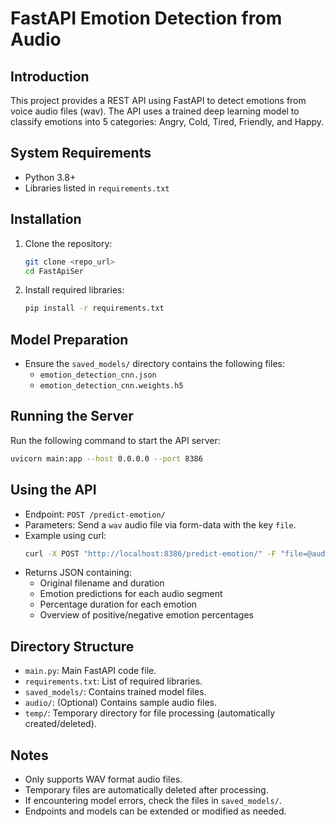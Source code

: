 # FastAPI Emotion Detection from Audio

## Introduction

This project provides a REST API using FastAPI to detect emotions from voice audio files (wav). The API uses a trained deep learning model to classify emotions into 5 categories: Angry, Cold, Tired, Friendly, and Happy.

## System Requirements

- Python 3.8+
- Libraries listed in `requirements.txt`

## Installation

1. Clone the repository:
   ```bash
   git clone <repo_url>
   cd FastApiSer
   ```
2. Install required libraries:
   ```bash
   pip install -r requirements.txt
   ```

## Model Preparation

- Ensure the `saved_models/` directory contains the following files:
  - `emotion_detection_cnn.json`
  - `emotion_detection_cnn.weights.h5`

## Running the Server

Run the following command to start the API server:

```bash
uvicorn main:app --host 0.0.0.0 --port 8386
```

## Using the API

- Endpoint: `POST /predict-emotion/`
- Parameters: Send a `wav` audio file via form-data with the key `file`.
- Example using curl:
  ```bash
  curl -X POST "http://localhost:8386/predict-emotion/" -F "file=@audio/AudioRecord.wav"
  ```
- Returns JSON containing:
  - Original filename and duration
  - Emotion predictions for each audio segment
  - Percentage duration for each emotion
  - Overview of positive/negative emotion percentages

## Directory Structure

- `main.py`: Main FastAPI code file.
- `requirements.txt`: List of required libraries.
- `saved_models/`: Contains trained model files.
- `audio/`: (Optional) Contains sample audio files.
- `temp/`: Temporary directory for file processing (automatically created/deleted).

## Notes

- Only supports WAV format audio files.
- Temporary files are automatically deleted after processing.
- If encountering model errors, check the files in `saved_models/`.
- Endpoints and models can be extended or modified as needed.
